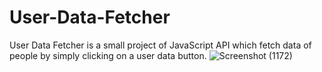 # User-Data-Fetcher
User Data Fetcher is a small project of JavaScript API which fetch data of people by simply clicking on a user data button.
![Screenshot (1172)](https://github.com/MuhammadSarimWaseem/User-Data-Fetcher/assets/99094444/8cb3de42-1809-4dfa-907e-49a0496d5895)
